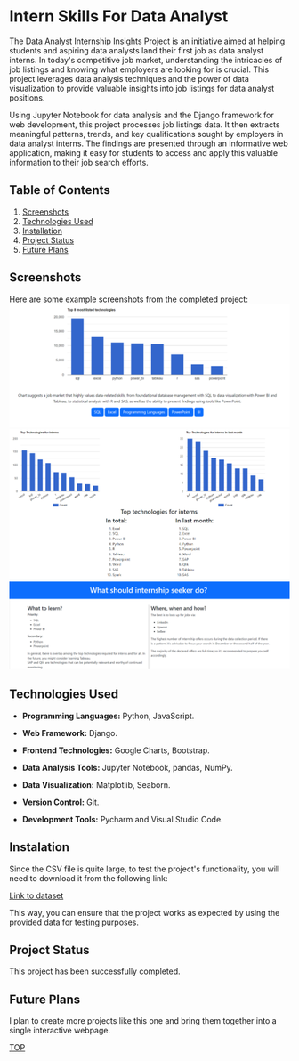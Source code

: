 ﻿# Intern Skills For Data Analyst
The Data Analyst Internship Insights Project is an initiative aimed at helping students and aspiring data analysts land their first job as data analyst interns. In today's competitive job market, understanding the intricacies of job listings and knowing what employers are looking for is crucial. This project leverages data analysis techniques and the power of data visualization to provide valuable insights into job listings for data analyst positions.

Using Jupyter Notebook for data analysis and the Django framework for web development, this project processes job listings data. It then extracts meaningful patterns, trends, and key qualifications sought by employers in data analyst interns. The findings are presented through an informative web application, making it easy for students to access and apply this valuable information to their job search efforts.

## Table of Contents
<a name="top"></a>
1. [Screenshots](#screenshots)
2. [Technologies Used](#technologies)
3. [Installation](#installation)
4. [Project Status](#status)
5. [Future Plans](#plans)

<a name="screenshots"></a>
## Screenshots
Here are some example screenshots from the completed project:
![Image of firsth graph](beg.png)
![Image of comparison of two charts](comp.png)
![Image of findings](find.png)

<a name="technologies"></a>
## Technologies Used

- **Programming Languages:** Python, JavaScript.

- **Web Framework:** Django.

- **Frontend Technologies:** Google Charts, Bootstrap.

- **Data Analysis Tools:** Jupyter Notebook, pandas, NumPy.

- **Data Visualization:** Matplotlib, Seaborn.

- **Version Control:** Git.

- **Development Tools:** Pycharm and Visual Studio Code.

<a name="instalation"></a>
## Instalation

Since the CSV file is quite large, to test the project's functionality, you will need to download it from the following link:

[Link to dataset](https://www.kaggle.com/datasets/lukebarousse/data-analyst-job-postings-google-search)

This way, you can ensure that the project works as expected by using the provided data for testing purposes.

<a name="status"></a>
## Project Status
This project has been successfully completed.

<a name="plans"></a>
## Future Plans
I plan to create more projects like this one and bring them together into a single interactive webpage.

[TOP](#top)
